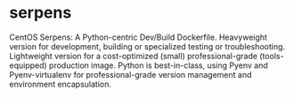 # serpens
CentOS Serpens:  A Python-centric Dev/Build Dockerfile. Heavyweight version for development, building or specialized testing or troubleshooting. Lightweight version for a cost-optimized (small) professional-grade (tools-equipped) production image. Python is best-in-class, using Pyenv and Pyenv-virtualenv for professional-grade version management and environment encapsulation.
